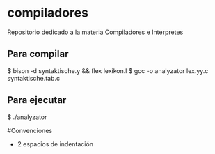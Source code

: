 # compiladores
Repositorio dedicado a la materia Compiladores e Interpretes

## Para compilar

$ bison -d syntaktische.y && flex lexikon.l
$ gcc -o analyzator lex.yy.c syntaktische.tab.c

## Para ejecutar

$ ./analyzator


#Convenciones
- 2 espacios de indentación